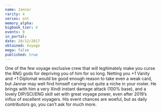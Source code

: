 ```yaml
---
name: Jannar
rarity: 4
series: ent
memory_alpha:
bigbook_tier: 4
events: 0
in_portal:
date: 20/12/2017
obtained: Voyage
mega: false
published: true
---
```


One of the few voyage exclusive crew that will legitimately make you curse the RNG gods for depriving you of him for so long. Netting you +1 Vanity and +1 Diplomat would be good enough reason to take even a weak card, but Jannar may well find himself carving out quite a niche in your roster. He brings with him a very Xindi instant damage attack (100% base), and a lovely DIP/SCI/ENG skill set with great voyage power, even after 2019’s influx of excellent voyagers. His event chances are woeful, but as daily contributors go, you can’t ask for much more.
